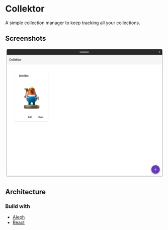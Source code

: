 # Collektor

A simple collection manager to keep tracking all your collections.

## Screenshots

![](doc/screenshot.png)

## Architecture

### Build with

- [Aleph](https://alephjs.org)
- [React](https://reactjs.org/)
